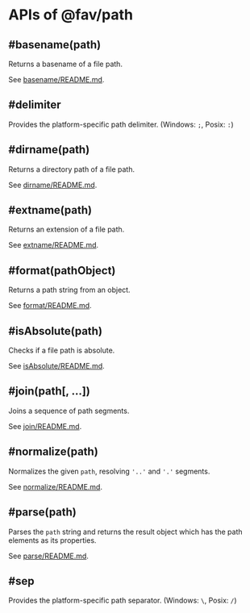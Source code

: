 # APIs of @fav/path

<a name="basename"></a>
## #basename(path)

Returns a basename of a file path.

See [basename/README.md](../lib/basename/README.md).

<a name="delimiter"></a>
## #delimiter

Provides the platform-specific path delimiter. (Windows: `;`, Posix: `:`)

<a name="dirname"></a>
## #dirname(path)

Returns a directory path of a file path.

See [dirname/README.md](../lib/dirname/README.md).

<a name="extname"></a>
## #extname(path)

Returns an extension of a file path. 

See [extname/README.md](../lib/extname/README.md).

<a name="format"></a>
## #format(pathObject)

Returns a path string from an object.

See [format/README.md](../lib/format/README.md).

<a name="isabsolute"></a>
## #isAbsolute(path)

Checks if a file path is absolute.

See [isAbsolute/README.md](../lib/isAbsolute/README.md).

<a name="join"></a>
## #join(path[, ...])

Joins a sequence of path segments.

See [join/README.md](../lib/join/README.md).

<a name="normalize"></a>
## #normalize(path)

Normalizes the given `path`, resolving `'..'` and `'.'` segments.

See [normalize/README.md](../lib/normalize/README.md).

<a name="parse"></a>
## #parse(path)

Parses the `path` string and returns the result object which has the path elements as its properties.

See [parse/README.md](../lib/parse/README.md).

<a name="sep"></a>
## #sep

Provides the platform-specific path separator. (Windows: `\`, Posix: `/`)

